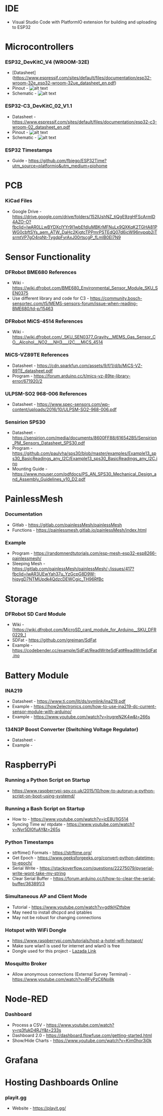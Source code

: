 # IDE
- Visual Studio Code with PlatformIO extension for building and uploading to ESP32

# Microcontrollers
### ESP32_DevKitC_V4 (WROOM-32E)
- [Datasheet] (https://www.espressif.com/sites/default/files/documentation/esp32-wroom-32e_esp32-wroom-32ue_datasheet_en.pdf)
- Pinout - ![alt text](https://docs.espressif.com/projects/esp-idf/en/stable/esp32/_images/esp32-devkitC-v4-pinout.png)
- Schematic - ![alt text](https://github.com/Maximus112901/coe-199/blob/main/ESP32%20Schematic.png)

### ESP32-C3_DevKitC_02_V1.1
- Datasheet - https://www.espressif.com/sites/default/files/documentation/esp32-c3-wroom-02_datasheet_en.pdf
- Pinout - ![alt text](https://mischianti.org/wp-content/uploads/2023/04/ESP32-C3-DevKitC-02-pinout-low.jpg)
- Schematic - ![alt text](https://github.com/Maximus112901/coe-199/blob/main/ESP32-C3%20Schematic.png)
  
### ESP32 Timestamps
- Guide - https://github.com/fbiego/ESP32Time?utm_source=platformio&utm_medium=piohome

# PCB
### KiCad Files
- Google Drive - https://drive.google.com/drive/folders/152lUshNZ_tiQgE9zgHFScArmlD4AZO-O?fbclid=IwAR0LLwBYDXclYYr9I1wbEfdIuMBKrMFNuLx9QXKqK2TGHA81PWG0cbftSYs_aem_ATW_DaHc2KigtcTPPmrPSTEdQ07d6icW96nvpqb2iTsrmtVP7gO4rqNt-TygdpFyrAxJ00rtscgP_fLmlB0El7N9

# Sensor Functionality
### DFRobot BME680 References
- Wiki - https://wiki.dfrobot.com/BME680_Environmental_Sensor_Module_SKU_SEN0375
- Use different library and code for C3 - https://community.bosch-sensortec.com/t5/MEMS-sensors-forum/issue-when-reading-BME680/td-p/15463

### DFRobot MiCS-4514 References
- Wiki - https://wiki.dfrobot.com/_SKU_SEN0377_Gravity__MEMS_Gas_Sensor_CO__Alcohol__NO2___NH3___I2C___MiCS_4514

### MiCS-VZ89TE References
- Datasheet - https://cdn.sparkfun.com/assets/9/f/1/d/b/MiCS-VZ-89TE_datasheet.pdf
- Program - https://forum.arduino.cc/t/mics-vz-89te-library-error/671920/2

### ULPSM-SO2 968-006 References
- Datasheet - https://www.spec-sensors.com/wp-content/uploads/2016/10/ULPSM-SO2-968-006.pdf

### Sensirion SPS30
- Datasheet - https://sensirion.com/media/documents/8600FF88/616542B5/Sensirion_PM_Sensors_Datasheet_SPS30.pdf
- Program - https://github.com/paulvha/sps30/blob/master/examples/Example13_sps30_BasicReadings_any_I2C/Example13_sps30_BasicReadings_any_I2C.ino
- Mounting Guide - https://www.mouser.com/pdfdocs/PS_AN_SPS30_Mechanical_Design_and_Assembly_Guidelines_v10_D2.pdf

# PainlessMesh
### Documentation
- Gitlab - https://gitlab.com/painlessMesh/painlessMesh
- Functions - https://painlessmesh.gitlab.io/painlessMesh/index.html

### Example
- Program - https://randomnerdtutorials.com/esp-mesh-esp32-esp8266-painlessmesh/
- Sleeping Mesh - https://gitlab.com/painlessMesh/painlessMesh/-/issues/417?fbclid=IwAR3UEwYah37u_YzGcpG8D9W-hjqygD7NTMUpdk4QdzcDEWCgic_TH96RfBc

# Storage
### DFRobot SD Card Module
- Wiki - [https://wiki.dfrobot.com/MicroSD_card_module_for_Arduino__SKU_DFR0229_]
- SDFat - https://github.com/greiman/SdFat
- Example - https://codebender.cc/example/SdFat/ReadWriteSdFat#ReadWriteSdFat.ino

# Battery Module
### INA219
- Datasheet - https://www.ti.com/lit/ds/symlink/ina219.pdf
- Example - https://how2electronics.com/how-to-use-ina219-dc-current-sensor-module-with-arduino/
- Example - https://www.youtube.com/watch?v=lrugreN2K4w&t=266s

### 134N3P Boost Converter (Switching Voltage Regulator)
- Datasheet -
- Example -

# RaspberryPi
### Running a Python Script on Startup
- https://www.raspberrypi-spy.co.uk/2015/10/how-to-autorun-a-python-script-on-boot-using-systemd/

### Running a Bash Script on Startup
- How to - https://www.youtube.com/watch?v=jcE8U1lG514
- Syncing Time w/ ntpdate - https://www.youtube.com/watch?v=Nyr5DI0fuAY&t=265s

### Python Timestamps
- strftime() Formats - https://strftime.org/
- Get Epoch - https://www.geeksforgeeks.org/convert-python-datetime-to-epoch/
- Serial Write - https://stackoverflow.com/questions/22275079/pyserial-write-wont-take-my-string
- Clear Serial Buffer - https://forum.arduino.cc/t/how-to-clear-the-serial-buffer/363891/3

### Simultaneous AP and Client Mode
- Tutorial - https://www.youtube.com/watch?v=gdtkHZtfsbw
- May need to install dhcpcd and iptables
- May not be robust for changing connections

### Hotspot with WiFi Dongle
- https://www.raspberrypi.com/tutorials/host-a-hotel-wifi-hotspot/
- Make sure wlan1 is used for internet and wlan0 is free
- Dongle used for this project - [Lazada Link](https://www.lazada.com.ph/products/usb-wifi-bluetooth-adapter-600mbps-dual-band-245ghz-wireless-network-external-receiver-mini-wifi-dongle-i4372452844-s24537930834.html?c=&channelLpJumpArgs=&clickTrackInfo=query%253Ausb%252Bwifi%252Badapter%253Bnid%253A4372452844%253Bsrc%253ALazadaMainSrp%253Brn%253A7956d6b46ce49505da403758412b5afe%253Bregion%253Aph%253Bsku%253A4372452844_PH%253Bprice%253A399%253Bclient%253Adesktop%253Bsupplier_id%253A500355856049%253Bbiz_source%253Ah5_hp%253Bslot%253A0%253Butlog_bucket_id%253A470687%253Basc_category_id%253A5194%253Bitem_id%253A4372452844%253Bsku_id%253A24537930834%253Bshop_id%253A4125889&fastshipping=0&freeshipping=1&fs_ab=2&fuse_fs=&lang=en&location=Metro%20Manila&price=399&priceCompare=skuId%3A24537930834%3Bsource%3Alazada-search-voucher%3Bsn%3A7956d6b46ce49505da403758412b5afe%3BunionTrace%3A0125419917135240504298855e%3BoriginPrice%3A39900%3BvoucherPrice%3A39900%3BdisplayPrice%3A39900%3BsinglePromotionId%3A-1%3BsingleToolCode%3AmockedSalePrice%3BvoucherPricePlugin%3A1%3BbuyerId%3A0%3Btimestamp%3A1713524050909&ratingscore=4.9965635738831615&request_id=7956d6b46ce49505da403758412b5afe&review=291&sale=4849&search=1&source=search&spm=a2o4l.searchlist.list.0&stock=1)

### Mosquitto Broker
- Allow anonymous connections (External Survey Terminal) - https://www.youtube.com/watch?v=BFyPzC6No8k

# Node-RED
### Dashboard
- Process a CSV - https://www.youtube.com/watch?v=rq3fukD4RJY&t=233s
- Dashboard 2.0 - https://dashboard.flowfuse.com/getting-started.html
- Show/Hide Charts - https://www.youtube.com/watch?v=Kim0hor3j0k

# Grafana

# Hosting Dashboards Online
### playit.gg
- Website - https://playit.gg/
